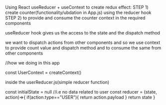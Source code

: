 Using React useReducer + useContext to create redux effect:
STEP 1) create counter(functionality/ubdation in App.js) using the reducer hook
STEP 2) to provide and consume the counter context in the required components

useReducer hook gives us the access to the state and the dispatch method

we want to dispatch actions from other components and so we use context to
provide count value and dispatch method and to consume the same from other components


//how we doing in this app


const UserContext = createContext()

inside the userReducer.js(simple reducer function)


const initialState = null
//i.e no data related to user
const reducer = (state, action)=>{
    if(action.type=="USER"){
        return action.payload
    }
    return state
}


